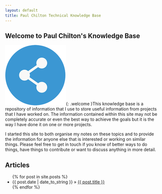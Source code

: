 ```yaml
---
layout: default
title: Paul Chilton Technical Knowledge Base
---
```


<style>
	img.welcome {
		float: left;
		margin-right: 10px;
		width: 100px;
	}
</style>

## Welcome to Paul Chilton's Knowledge Base

![](/images/logo-blue-200.png){: .welcome }This knowledge base is a repository of information that I use to store useful information from projects that I have worked on. The information contained within this site may not be completely accurate or even the best way to achieve the goals but it is the way I have done it on one or more projects.

I started this site to both organise my notes on these topics and to provide the information for anyone else that is interested or working on similar things. Please feel free to get in touch if you know of better ways to do things, have things to contribute or want to discuss anything in more detail.

<div id="home">
  <h2>Articles</h2>
  <ul class="posts">
    {% for post in site.posts %}
      <li><span>{{ post.date | date_to_string }}</span> &raquo; <a href="{{ site.baseurl }}{{ post.url }}#disqus_thread" data-disqus-identifier="{{post.url}}">{{ post.title }}</a></li>
    {% endfor %}
  </ul>
</div>

<script type="text/javascript">
  /* * * CONFIGURATION VARIABLES: EDIT BEFORE PASTING INTO YOUR WEBPAGE * * */
  var disqus_shortname = 'pchilton';
  var disqus_developer = 1; // Comment out when the site is live

  /* * * DON'T EDIT BELOW THIS LINE * * */
  (function () {
	var s = document.createElement('script'); s.async = true;
	s.type = 'text/javascript';
	s.src = 'http://' + disqus_shortname + '.disqus.com/count.js';
	(document.getElementsByTagName('HEAD')[0] || document.getElementsByTagName('BODY')[0]).appendChild(s);
  }());
</script>
